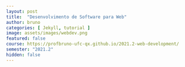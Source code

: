 ```yaml
---
layout: post
title:  "Desenvolvimento de Software para Web"
author: bruno
categories: [ Jekyll, tutorial ]
image: assets/images/webdev.png
featured: false
course: https://profbruno-ufc-qx.github.io/2021.2-web-development/
semester: "2021.2"
hidden: false
---
```

